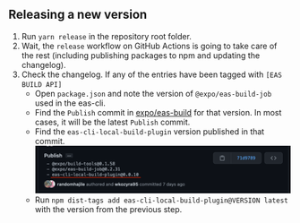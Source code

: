 ## Releasing a new version

1. Run `yarn release` in the repository root folder.
2. Wait, the `release` workflow on GitHub Actions is going to take care of the rest (including publishing packages to npm and updating the changelog).
3. Check the changelog. If any of the entries have been tagged with `[EAS BUILD API]`
   - Open `package.json` and note the version of `@expo/eas-build-job` used in the eas-cli.
   - Find the `Publish` commit in [expo/eas-build](https://github.com/expo/eas-build/commit/) for that version. In most cases, it will be the latest `Publish` commit.
   - Find the `eas-cli-local-build-plugin` version published in that commit.
     ![example publish commit](./.gh-assets/eas-build-publish-commit.png)
   - Run `npm dist-tags add eas-cli-local-build-plugin@VERSION latest` with the version from the previous step.
